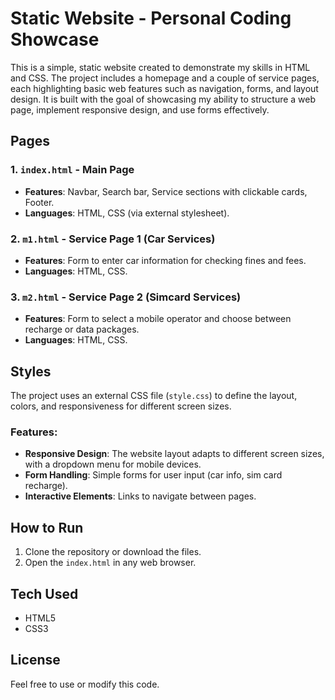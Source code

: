 # Static Website - Personal Coding Showcase

This is a simple, static website created to demonstrate my skills in HTML and CSS. The project includes a homepage and a couple of service pages, each highlighting basic web features such as navigation, forms, and layout design. It is built with the goal of showcasing my ability to structure a web page, implement responsive design, and use forms effectively.

## Pages

### 1. `index.html` - Main Page
- **Features**: Navbar, Search bar, Service sections with clickable cards, Footer.
- **Languages**: HTML, CSS (via external stylesheet).

### 2. `m1.html` - Service Page 1 (Car Services)
- **Features**: Form to enter car information for checking fines and fees.
- **Languages**: HTML, CSS.

### 3. `m2.html` - Service Page 2 (Simcard Services)
- **Features**: Form to select a mobile operator and choose between recharge or data packages.
- **Languages**: HTML, CSS.

## Styles
The project uses an external CSS file (`style.css`) to define the layout, colors, and responsiveness for different screen sizes.

### Features:
- **Responsive Design**: The website layout adapts to different screen sizes, with a dropdown menu for mobile devices.
- **Form Handling**: Simple forms for user input (car info, sim card recharge).
- **Interactive Elements**: Links to navigate between pages.

## How to Run
1. Clone the repository or download the files.
2. Open the `index.html` in any web browser.

## Tech Used
- HTML5
- CSS3

## License
Feel free to use or modify this code.
